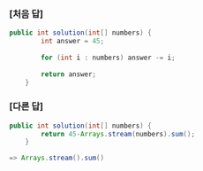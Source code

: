 ### [처음 답]

```java
public int solution(int[] numbers) {
        int answer = 45;
        
        for (int i : numbers) answer -= i;
        
        return answer;
    }
```

### [다른 답]

```java
public int solution(int[] numbers) {
        return 45-Arrays.stream(numbers).sum();
    }

=> Arrays.stream().sum()
```
